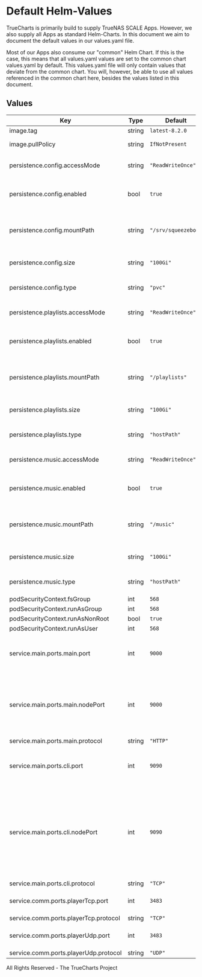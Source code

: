 # Default Helm-Values

TrueCharts is primarily build to supply TrueNAS SCALE Apps.
However, we also supply all Apps as standard Helm-Charts. In this document we aim to document the default values in our values.yaml file.

Most of our Apps also consume our "common" Helm Chart.
If this is the case, this means that all values.yaml values are set to the common chart values.yaml by default. This values.yaml file will only contain values that deviate from the common chart.
You will, however, be able to use all values referenced in the common chart here, besides the values listed in this document.

## Values

| Key | Type | Default | Description |
| ----| ---- | ------- | ----------- |
| image.tag | string | `latest-8.2.0` | Image tag. |
| image.pullPolicy | string | `IfNotPresent` | Image pull policy |
| persistence.config.accessMode | string | `"ReadWriteOnce"` | Persistence access modes |
| persistence.config.enabled | bool | `true` | Use persistent volume to store config |
| persistence.config.mountPath | string | `"/srv/squeezebox"` | Path inside the container for configuration data |
| persistence.config.size | string | `"100Gi"` | Size of persistent volume claim |
| persistence.config.type | string | `"pvc"` | Type of persistent volume |
| persistence.playlists.accessMode | string | `"ReadWriteOnce"` | Persistence access modes |
| persistence.playlists.enabled | bool | `true` | Use persistent volume to store config |
| persistence.playlists.mountPath | string | `"/playlists"` | Path inside the container for configuration data |
| persistence.playlists.size | string | `"100Gi"` | Size of persistent volume claim |
| persistence.playlists.type | string | `"hostPath"` | Type of persistent volume |
| persistence.music.accessMode | string | `"ReadWriteOnce"` | Persistence access modes |
| persistence.music.enabled | bool | `true` | Use persistent volume to store config |
| persistence.music.mountPath | string | `"/music"` | Path inside the container for configuration data |
| persistence.music.size | string | `"100Gi"` | Size of persistent volume claim |
| persistence.music.type | string | `"hostPath"` | Type of persistent volume |
| podSecurityContext.fsGroup | int | `568` |  |
| podSecurityContext.runAsGroup | int | `568` |  |
| podSecurityContext.runAsNonRoot | bool | `true` |  |
| podSecurityContext.runAsUser | int | `568` |  |
| service.main.ports.main.port | int | `9000` | Port used by the portal and hardware players |
| service.main.ports.main.nodePort | int | `9000` | Should be 9000 as the players expect to be able to contact the server on that port. |
| service.main.ports.main.protocol | string | `"HTTP"` |  |
| service.main.ports.cli.port | int | `9090` | Port used by the portal and hardware players |
| service.main.ports.cli.nodePort | int | `9090` | Should be 9090 as remote control apps expect to be able to connect to the server on that port using telnet to send cli commands. |
| service.main.ports.cli.protocol | string | `"TCP"` |  |
| service.comm.ports.playerTcp.port | int | `3483` | Port used by the hardware players |
| service.comm.ports.playerTcp.protocol | string | `"TCP"` |  |
| service.comm.ports.playerUdp.port | int | `3483` | Port used by the hardware players |
| service.comm.ports.playerUdp.protocol | string | `"UDP"` |  |


All Rights Reserved - The TrueCharts Project
